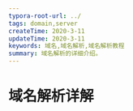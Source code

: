 ```yaml
---
typora-root-url: ../
tags: domain,server
createTime: 2020-3-11
updateTime: 2020-3-11
keywords: 域名,域名解析,域名解析教程
summary: 域名解析的详细介绍。
---
```


# 域名解析详解

